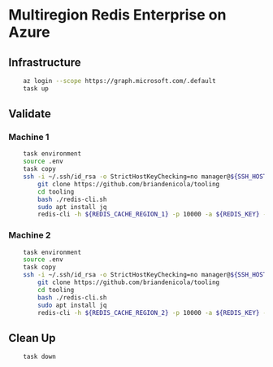  
# Multiregion Redis Enterprise on Azure

## Infrastructure 
```bash 
    az login --scope https://graph.microsoft.com/.default
    task up
```

## Validate
### Machine 1
```bash
    task environment
    source .env
    task copy
    ssh -i ~/.ssh/id_rsa -o StrictHostKeyChecking=no manager@${SSH_HOST_1}
        git clone https://github.com/briandenicola/tooling
        cd tooling
        bash ./redis-cli.sh
        sudo apt install jq
        redis-cli -h ${REDIS_CACHE_REGION_1} -p 10000 -a ${REDIS_KEY} -c --tls set abc 1234
 ```

### Machine 2
```bash
    task environment
    source .env
    task copy
    ssh -i ~/.ssh/id_rsa -o StrictHostKeyChecking=no manager@${SSH_HOST_2}
        git clone https://github.com/briandenicola/tooling
        cd tooling
        bash ./redis-cli.sh
        sudo apt install jq
        redis-cli -h ${REDIS_CACHE_REGION_2} -p 10000 -a ${REDIS_KEY} -c --tls get abc
 ```

## Clean Up
```bash
    task down
```